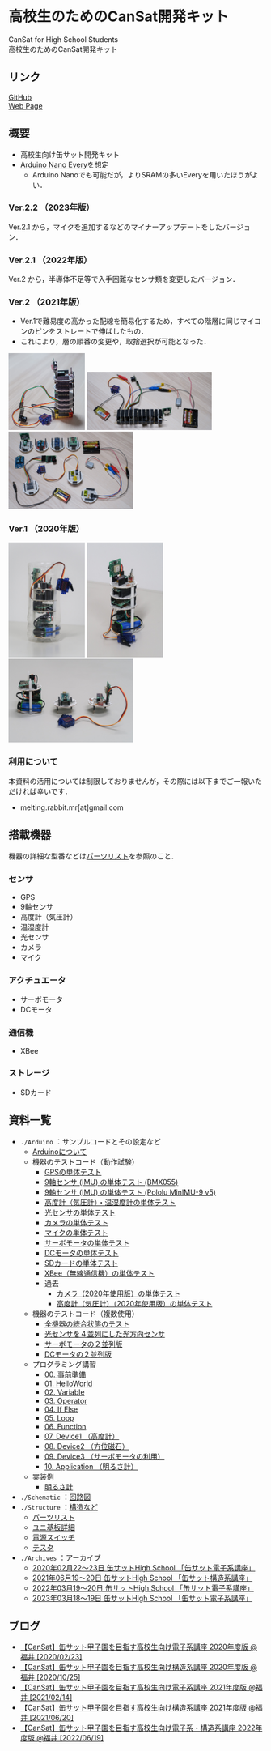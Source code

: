 <!-- index.md -->
# 高校生のためのCanSat開発キット
CanSat for High School Students  
高校生のためのCanSat開発キット

## リンク
[GitHub](https://github.com/meltingrabbit/CanSatForHighSchoolStudents)  
[Web Page](https://meltingrabbit.github.io/CanSatForHighSchoolStudents/)

## 概要
+ 高校生向け缶サット開発キット
+ [Arduino Nano Every](https://store.arduino.cc/usa/nano-every-with-headers)を想定
	- Arduino Nanoでも可能だが，よりSRAMの多いEveryを用いたほうがよい．


### Ver.2.2 （2023年版）
Ver.2.1 から，マイクを追加するなどのマイナーアップデートをしたバージョン．


### Ver.2.1 （2022年版）
Ver.2 から，半導体不足等で入手困難なセンサ類を変更したバージョン．


### Ver.2 （2021年版）
+ Ver.1で難易度の高かった配線を簡易化するため，すべての階層に同じマイコンのピンをストレートで伸ばしたもの．
+ これにより，層の順番の変更や，取捨選択が可能となった．

<img src="./Structure/img/2021/overview_tate.jpg" width="30%"> <img src="./Structure/img/2021/overview.jpg" width="49%"> <img src="./Structure/img/2021/board_top.jpg" width="49%">


### Ver.1 （2020年版）
<img src="./Structure/img/2020/overview_in_bottle.jpg" width="30%"> <img src="./Structure/img/2020/overview.jpg" width="30%">
<img src="./Structure/img/2020/board_side.jpg" width="49%">


### 利用について
本資料の活用については制限しておりませんが，その際には以下までご一報いただければ幸いです．
+ melting.rabbit.mr[at]gmail.com


## 搭載機器
機器の詳細な型番などは[パーツリスト](./Structure/PartsList)を参照のこと．

### センサ
+ GPS
+ 9軸センサ
+ 高度計（気圧計）
+ 温湿度計
+ 光センサ
+ カメラ
+ マイク

### アクチュエータ
+ サーボモータ
+ DCモータ

### 通信機
+ XBee

### ストレージ
+ SDカード


## 資料一覧
+ `./Arduino` ：サンプルコードとその設定など
	- [Arduinoについて](./Arduino/)
	- 機器のテストコード（動作試験）
		* [GPSの単体テスト](./Arduino/Test_GPS)
		* [9軸センサ (IMU) の単体テスト (BMX055)](./Arduino/Test_IMU)
		* [9軸センサ (IMU) の単体テスト (Pololu MinIMU-9 v5)](./Arduino/Test_IMU_Pololu)
		* [高度計（気圧計）・温湿度計の単体テスト](./Arduino/Test_Barometer_Thermohygrometer)
		* [光センサの単体テスト](./Arduino/Test_Light)
		* [カメラの単体テスト](./Arduino/Test_Camera2)
		* [マイクの単体テスト](./Arduino/Test_Microphone)
		* [サーボモータの単体テスト](./Arduino/Test_Servo)
		* [DCモータの単体テスト](./Arduino/Test_DCMotor)
		* [SDカードの単体テスト](./Arduino/Test_SD)
		* [XBee（無線通信機）の単体テスト](./Arduino/Test_XBee)
		* 過去
			+ [カメラ（2020年使用版）の単体テスト](./Arduino/Test_Camera_2020)
			+ [高度計（気圧計）（2020年使用版）の単体テスト](./Arduino/Test_Barometer)
	- 機器のテストコード（複数使用）
		* [全機器の統合状態のテスト](./Arduino/Test)
		* [光センサを４並列にした光方向センサ](./Arduino/Test_Light_x4)
		* [サーボモータの２並列版](./Arduino/Test_Servo_x2)
		* [DCモータの２並列版](./Arduino/Test_DCMotor_x2)
	- プログラミング講習
		* [00. 事前準備](./Arduino/ProgrammingTutorial00_Preparation)
		* [01. HelloWorld](./Arduino/ProgrammingTutorial01_HelloWorld)
		* [02. Variable](./Arduino/ProgrammingTutorial02_Variable)
		* [03. Operator](./Arduino/ProgrammingTutorial03_Operator)
		* [04. If Else](./Arduino/ProgrammingTutorial04_IfElse)
		* [05. Loop](./Arduino/ProgrammingTutorial05_Loop)
		* [06. Function](./Arduino/ProgrammingTutorial06_Function)
		* [07. Device1 （高度計）](./Arduino/ProgrammingTutorial07_Device1)
		* [08. Device2 （方位磁石）](./Arduino/ProgrammingTutorial08_Device2)
		* [09. Device3 （サーボモータの利用）](./Arduino/ProgrammingTutorial09_Device3)
		* [10. Application （明るさ計）](./Arduino/ProgrammingTutorial10_Application)
	- 実装例
		* [明るさ計](./Arduino/App_LightMeter)
+ `./Schematic` ：[回路図](./Schematic)
+ `./Structure` ：[構造など](./Structure)
	- [パーツリスト](./Structure/PartsList)
	- [ユニ基板詳細](./Structure/board)
	- [電源スイッチ](./Structure/switch)
	- [テスタ](./Structure/tester)
+ `./Archives` ：アーカイブ
	- [2020年02月22～23日 缶サットHigh School 「缶サット電子系講座」](./Archives/2020-02-22_Fukui)
	- [2021年06月19～20日 缶サットHigh School 「缶サット構造系講座」](./Archives/2021-06-19_Fukui)
	- [2022年03月19～20日 缶サットHigh School 「缶サット電子系講座」](./Archives/2022-03-19_Fukui)
	- [2023年03月18～19日 缶サットHigh School 「缶サット電子系講座」](./Archives/2023-03-18_Fukui)

## ブログ
+ [【CanSat】缶サット甲子園を目指す高校生向け電子系講座 2020年度版 @福井 [2020/02/23]](https://meltingrabbit.com/blog/article/2020022301/)
+ [【CanSat】缶サット甲子園を目指す高校生向け構造系講座 2020年度版 @福井 [2020/10/25]](https://meltingrabbit.com/blog/article/2020102501/)
+ [【CanSat】缶サット甲子園を目指す高校生向け電子系講座 2021年度版 @福井 [2021/02/14]](https://meltingrabbit.com/blog/article/2021021401/)
+ [【CanSat】缶サット甲子園を目指す高校生向け構造系講座 2021年度版 @福井 [2021/06/20]](https://meltingrabbit.com/blog/article/2021062001/)
+ [【CanSat】缶サット甲子園を目指す高校生向け電子系・構造系講座 2022年度版 @福井 [2022/06/19]](https://meltingrabbit.com/blog/article/2022061901/)
